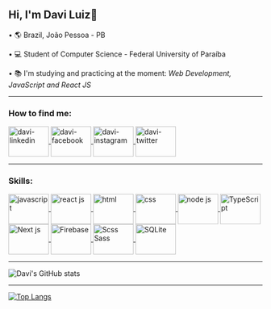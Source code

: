 ## Hi, I'm Davi Luiz👋
•  :earth_americas: Brazil,  João Pessoa - PB

• :computer: Student of Computer Science - Federal University of Paraíba

• :books: I'm studying and practicing at the moment: *Web Development, JavaScript and React JS*

_______________________________________________________________________________________________________________________________________________________

### How to find me:
<a href="https://www.linkedin.com/in/davi-luiz-a54645195/" target="_blank">
  <img align="center" alt="davi-linkedin" height="60" width="80" src="https://cdn.jsdelivr.net/gh/devicons/devicon/icons/linkedin/linkedin-original.svg" style="max-width:100%;">
</a>

<a href="https://www.facebook.com/profile.php?id=100007931407200" target="_blank">
  <img align="center" alt="davi-facebook" height="60" width="80" src="https://cdn.jsdelivr.net/gh/devicons/devicon/icons/facebook/facebook-original.svg" style="max-width:100%;">
</a>

<a href="https://www.instagram.com/daviluiz11/" target="_blank">
  <img align="center" alt="davi-instagram" height="60" width="80" src="https://gogeticons.com/frontend/web/icons/data/1/6/3/8/8/1/camera_instagram_instagram%20logo_icon_512.png" style="max-width:100%;">
</a>

<a href="https://twitter.com/daviluiz104" target="_blank">
  <img align="center" alt="davi-twitter" height="60" width="80" src="https://cdn2.iconfinder.com/data/icons/social-media-2285/512/1_Twitter3_colored_svg-256.png" style="max-width:100%;">
</a>

_______________________________________________________________________________________________________________________________________________________

### Skills:

<a href="https://developer.mozilla.org/pt-BR/docs/Web/JavaScript" target="_blank">
  <img align="center" alt="javascript" height="60" width="80" src="https://cdn.jsdelivr.net/gh/devicons/devicon/icons/javascript/javascript-original.svg" style="max-width:100%;"></img>
</a>

<a href="https://pt-br.reactjs.org/" target="_blank">
  <img align="center" alt="react js" height="60" width="80" src="https://cdn.jsdelivr.net/gh/devicons/devicon/icons/react/react-original.svg" style="max-width:100%;"></img>
</a>  

<a href="https://developer.mozilla.org/pt-BR/docs/Web/HTML" target="_blank">
  <img align="center" alt="html" height="60" width="80" src="https://cdn1.iconfinder.com/data/icons/logotypes/32/badge-html-5-256.png" style="max-width:100%;"></img>
</a>

<a href="https://developer.mozilla.org/pt-BR/docs/Web/CSS" target="_blank">
  <img align="center" alt="css" height="60" width="80" src="https://gogeticons.com/frontend/web/icons/data/1/1/8/6/6/css_512.png" style="max-width:100%;"></img>
</a>

<a href="https://nodejs.org/en/about/" target="_blank">
  <img align="center" alt="node js" height="60" width="80" src="https://cdn3.iconfinder.com/data/icons/popular-services-brands/512/node-256.png" style="max-width:100%;"></img>
</a>  

<a href="https://www.typescriptlang.org/" target="_blank">
  <img align="center" alt="TypeScript" height="60" width="80" src="https://cdn.worldvectorlogo.com/logos/typescript.svg" style="max-width:100%;"></img>
</a>  

<a href="https://nextjs.org/" target="_blank">
  <img align="center" alt="Next js" height="60" width="80" src="https://cdn.worldvectorlogo.com/logos/next-js.svg" style="max-width:100%;"></img>
</a>  

<a href="https://firebase.google.com/products/realtime-database/?utm_source=google&utm_medium=cpc&utm_campaign=latam-BR-all-pt-dr-SKWS-all-all-trial-e-dr-1011454-LUAC0008679&utm_content=text-ad-none-any-DEV_c-CRE_429626774316-ADGP_Hybrid%20%7C%20SKWS%20-%20EXA%20%7C%20Txt%20~%20Compute_Firebase-KWID_43700066431125567-kwd-312330826250&utm_term=KW_firebase-ST_Firebase&gclid=Cj0KCQiA0eOPBhCGARIsAFIwTs5_Oxt29QMeJpM0lTX0W5flLyahd_x58qdgYSeoHYKE92sM3j8Y5GMaAuP0EALw_wcB&gclsrc=aw.ds" target="_blank">
  <img align="center" alt="Firebase" height="60" width="80" src="https://cdn4.iconfinder.com/data/icons/google-i-o-2016/512/google_firebase-2-256.png" style="max-width:100%;"></img>
</a>

<a href="https://sass-lang.com/" target="_blank">
  <img align="center" alt="Scss Sass" height="60" width="80" src="https://sass-lang.com/assets/img/logos/logo-b6e1ef6e.svg" style="max-width:100%;"></img>
</a> 

<a href="https://www.sqlite.org/index.html" target="_blank">
  <img align="center" alt="SQLite" height="60" width="80" src="https://www.sqlite.org/images/sqlite370_banner.gif" style="max-width:100%;"></img>
</a> 

_______________________________________________________________________________________________________________________________________________________

![Davi's GitHub stats](https://github-readme-stats.vercel.app/api?username=davilucena222&show_icons=true&count_private=true&theme=dracula)
_____________________________________________________________________________________________________________________________________________________

[![Top Langs](https://github-readme-stats.vercel.app/api/top-langs/?username=davilucena222)](https://github.com/davilucena222/github-readme-stats)
